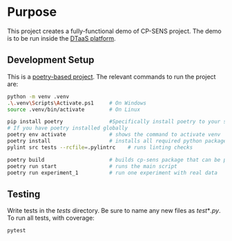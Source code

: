 # Purpose

This project creates a fully-functional demo of CP-SENS project.
The demo is to be run inside the
[DTaaS platform](https://github.com/into-cps-association/DTaaS).

## Development Setup

This is a [poetry-based project](https://python-poetry.org/docs/).
The relevant commands to run the project are:

```bash
python -m venv .venv
.\.venv\Scripts\Activate.ps1     # On Windows
source .venv/bin/activate        # On Linux

pip install poetry               #Specifically install poetry to your system
# If you have poetry installed globally
poetry env activate              # shows the command to activate venv
poetry install                   # installs all required python packages
pylint src tests --rcfile=.pylintrc    # runs linting checks

poetry build                     # builds cp-sens package that can be published on pip
poetry run start                 # runs the main script
poetry run experiment_1          # run one experiment with real data
```

## Testing

Write tests in the _tests_ directory. Be sure to name any new files as
_test_*_.py_. To run all tests, with coverage:

```bash
pytest
```
